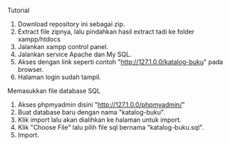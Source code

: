 Tutorial
1. Download repository ini sebagai zip.
2. Extract file zipnya, lalu pindahkan hasil extract tadi ke folder xampp/htdocs
3. Jalankan xampp control panel.
4. Jalankan service Apache dan My SQL.
5. Akses dengan link seperti contoh "http://127.1.0.0/katalog-buku" pada browser.
6. Halaman login sudah tampil.

Memasukkan file database SQL
1. Akses phpmyadmin disini "http://127.1.0.0/phpmyadmin/"
2. Buat database baru dengan nama "katalog-buku".
3. Klik import lalu akan dialihkan ke halaman untuk import.
4. Klik "Choose File" lalu pilih file sql bernama "katalog-buku.sql".
5. Import.
